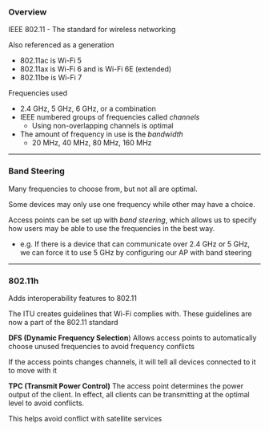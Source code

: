 ### Overview

IEEE 802.11 - The standard for wireless networking

Also referenced as a generation
- 802.11ac is Wi-Fi 5
- 802.11ax is Wi-Fi 6 and is Wi-Fi 6E (extended)
- 802.11be is Wi-Fi 7

Frequencies used
- 2.4 GHz, 5 GHz, 6 GHz, or a combination
- IEEE numbered groups of frequencies called *channels*
	- Using non-overlapping channels is optimal
- The amount of frequency in use is the *bandwidth*
	- 20 MHz, 40 MHz, 80 MHz, 160 MHz

---
### Band Steering
Many frequencies to choose from, but not all are optimal.

Some devices may only use one frequency while other may have a choice.

Access points can be set up with *band steering*, which allows us to specify how users may be able to use the frequencies in the best way.
- e.g. If there is a device that can communicate over 2.4 GHz or 5 GHz, we can force it to use 5 GHz by configuring our AP with band steering 

---
### 802.11h
Adds interoperability features to 802.11

The ITU creates guidelines that Wi-Fi complies with. These guidelines are now a part of the 802.11 standard

**DFS (Dynamic Frequency Selection**)
Allows access points to automatically choose unused frequencies to avoid frequency conflicts

If the access points changes channels, it will tell all devices connected to it to move with it

**TPC (Transmit Power Control)**
The access point determines the power output of the client. In effect, all clients can be transmitting at the optimal level to avoid conflicts.

This helps avoid conflict with satellite services
